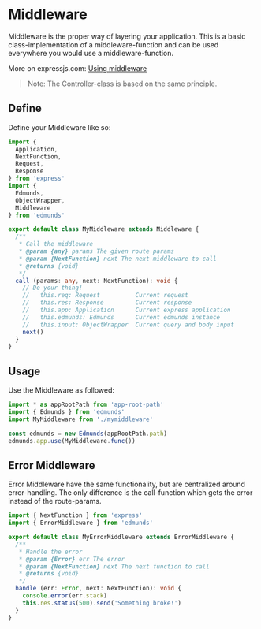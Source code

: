 # Middleware

Middleware is the proper way of layering your application. This is a
basic class-implementation of a middleware-function and can be used
everywhere you would use a middleware-function.

More on expressjs.com: [Using middleware](http://expressjs.com/en/guide/using-middleware.html)

>Note: The Controller-class is based on the same principle.


## Define

Define your Middleware like so:

```typescript
import {
  Application,
  NextFunction,
  Request,
  Response
} from 'express'
import {
  Edmunds,
  ObjectWrapper,
  Middleware
} from 'edmunds'

export default class MyMiddleware extends Middleware {
  /**
   * Call the middleware
   * @param {any} params The given route params
   * @param {NextFunction} next The next middleware to call
   * @returns {void}
   */
  call (params: any, next: NextFunction): void {
    // Do your thing!
    //   this.req: Request          Current request
    //   this.res: Response         Current response
    //   this.app: Application      Current express application
    //   this.edmunds: Edmunds      Current edmunds instance
    //   this.input: ObjectWrapper  Current query and body input
    next()
  }
}
```


## Usage

Use the Middleware as followed:

```typescript
import * as appRootPath from 'app-root-path'
import { Edmunds } from 'edmunds'
import MyMiddleware from './mymiddleware'

const edmunds = new Edmunds(appRootPath.path)
edmunds.app.use(MyMiddleware.func())
```


## Error Middleware

Error Middleware have the same functionality, but are centralized
around error-handling. The only difference is the call-function
which gets the error instead of the route-params.

```typescript
import { NextFunction } from 'express'
import { ErrorMiddleware } from 'edmunds'

export default class MyErrorMiddleware extends ErrorMiddleware {
  /**
   * Handle the error
   * @param {Error} err The error
   * @param {NextFunction} next The next function to call
   * @returns {void}
   */
  handle (err: Error, next: NextFunction): void {
    console.error(err.stack)
    this.res.status(500).send('Something broke!')
  }
}
```
